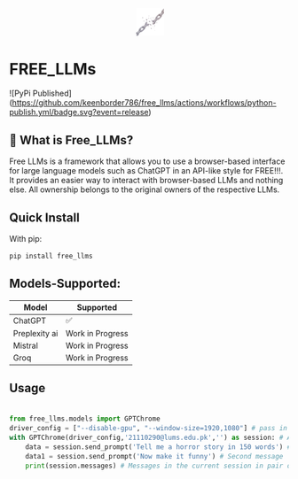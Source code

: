<div align="center">
 <img src="assets/logo.jpeg" alt="Logo" width="10%">
</div>

# FREE_LLMs

![PyPi Published]
(https://github.com/keenborder786/free_llms/actions/workflows/python-publish.yml/badge.svg?event=release)

## 🤔 What is Free_LLMs?

Free LLMs is a framework that allows you to use a browser-based interface for large language models such as ChatGPT in an API-like style for FREE!!!. It provides an easier way to interact with browser-based LLMs and nothing else. All ownership belongs to the original owners of the respective LLMs.

## Quick Install

With pip:
```bash
pip install free_llms
```

## Models-Supported:

| Model              | Supported | 
| ------------------ | ------------------------- | 
| ChatGPT            | ✅                        |
| Preplexity ai      | Work in Progress          | 
| Mistral            | Work in Progress          | 
| Groq               | Work in Progress          |




## Usage

```python

from free_llms.models import GPTChrome
driver_config = ["--disable-gpu", "--window-size=1920,1080"] # pass in selnium driver config
with GPTChrome(driver_config,'21110290@lums.edu.pk','') as session: # A single session started with ChatGPT. Put in your email and password for ChatGPT account.
    data = session.send_prompt('Tell me a horror story in 150 words') # First Message
    data1 = session.send_prompt('Now make it funny') # Second message
    print(session.messages) # Messages in the current session in pair of <Human,AI>
        
```